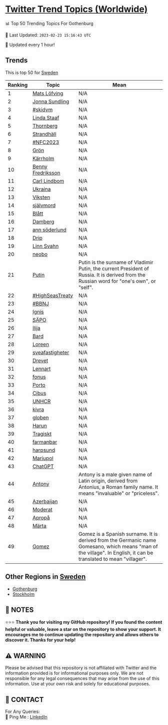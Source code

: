 [Twitter Trend Topics (Worldwide)](https://github.com/ErcinDedeoglu/Twitter-Trend-Topics)
==========


📊 Top 50 Trending Topics For Gothenburg

📆 Last Updated: `2023-02-23 15:16:43 UTC`

🔧 Updated every 1 hour!


## Trends

This is top 50 for [Sweden](</Sweden>)

| Ranking | Topic | Mean |
| ------- | ------------ | ------------ |
| 1 | [Mats Löfving](http://twitter.com/search?q=Mats+L%c3%b6fving) | N/A |
| 2 | [Jonna Sundling](http://twitter.com/search?q=Jonna+Sundling) | N/A |
| 3 | [#skidvm](http://twitter.com/search?q=%23skidvm) | N/A |
| 4 | [Linda Staaf](http://twitter.com/search?q=Linda+Staaf) | N/A |
| 5 | [Thornberg](http://twitter.com/search?q=Thornberg) | N/A |
| 6 | [Strandhäll](http://twitter.com/search?q=Strandh%c3%a4ll) | N/A |
| 7 | [#NFC2023](http://twitter.com/search?q=%23NFC2023) | N/A |
| 8 | [Grön](http://twitter.com/search?q=Gr%c3%b6n) | N/A |
| 9 | [Kärrholm](http://twitter.com/search?q=K%c3%a4rrholm) | N/A |
| 10 | [Benny Fredriksson](http://twitter.com/search?q=Benny+Fredriksson) | N/A |
| 11 | [Carl Lindbom](http://twitter.com/search?q=Carl+Lindbom) | N/A |
| 12 | [Ukraina](http://twitter.com/search?q=Ukraina) | N/A |
| 13 | [Viksten](http://twitter.com/search?q=Viksten) | N/A |
| 14 | [självmord](http://twitter.com/search?q=sj%c3%a4lvmord) | N/A |
| 15 | [Blått](http://twitter.com/search?q=Bl%c3%a5tt) | N/A |
| 16 | [Damberg](http://twitter.com/search?q=Damberg) | N/A |
| 17 | [ann söderlund](http://twitter.com/search?q=ann+s%c3%b6derlund) | N/A |
| 18 | [Drip](http://twitter.com/search?q=Drip) | N/A |
| 19 | [Linn Svahn](http://twitter.com/search?q=Linn+Svahn) | N/A |
| 20 | [neobo](http://twitter.com/search?q=neobo) | N/A |
| 21 | [Putin](http://twitter.com/search?q=Putin) | Putin is the surname of Vladimir Putin, the current President of Russia. It is derived from the Russian word for "one's own", or "self". |
| 22 | [#HighSeasTreaty](http://twitter.com/search?q=%23HighSeasTreaty) | N/A |
| 23 | [#BBNJ](http://twitter.com/search?q=%23BBNJ) | N/A |
| 24 | [Ignis](http://twitter.com/search?q=Ignis) | N/A |
| 25 | [SÄPO](http://twitter.com/search?q=S%c3%84PO) | N/A |
| 26 | [Ilija](http://twitter.com/search?q=Ilija) | N/A |
| 27 | [Bard](http://twitter.com/search?q=Bard) | N/A |
| 28 | [Loreen](http://twitter.com/search?q=Loreen) | N/A |
| 29 | [sveafastigheter](http://twitter.com/search?q=sveafastigheter) | N/A |
| 30 | [Drevet](http://twitter.com/search?q=Drevet) | N/A |
| 31 | [Lennart](http://twitter.com/search?q=Lennart) | N/A |
| 32 | [fonus](http://twitter.com/search?q=fonus) | N/A |
| 33 | [Porto](http://twitter.com/search?q=Porto) | N/A |
| 34 | [Cibus](http://twitter.com/search?q=Cibus) | N/A |
| 35 | [UNHCR](http://twitter.com/search?q=UNHCR) | N/A |
| 36 | [kivra](http://twitter.com/search?q=kivra) | N/A |
| 37 | [globen](http://twitter.com/search?q=globen) | N/A |
| 38 | [Harun](http://twitter.com/search?q=Harun) | N/A |
| 39 | [Tragiskt](http://twitter.com/search?q=Tragiskt) | N/A |
| 40 | [farmanbar](http://twitter.com/search?q=farmanbar) | N/A |
| 41 | [harpsund](http://twitter.com/search?q=harpsund) | N/A |
| 42 | [Mariupol](http://twitter.com/search?q=Mariupol) | N/A |
| 43 | [ChatGPT](http://twitter.com/search?q=ChatGPT) | N/A |
| 44 | [Antony](http://twitter.com/search?q=Antony) | Antony is a male given name of Latin origin, derived from Antonius, a Roman family name. It means "invaluable" or "priceless". |
| 45 | [Azerbaijan](http://twitter.com/search?q=Azerbaijan) | N/A |
| 46 | [Moderat](http://twitter.com/search?q=Moderat) | N/A |
| 47 | [Apropå](http://twitter.com/search?q=Aprop%c3%a5) | N/A |
| 48 | [Märta](http://twitter.com/search?q=M%c3%a4rta) | N/A |
| 49 | [Gomez](http://twitter.com/search?q=Gomez) | Gomez is a Spanish surname. It is derived from the Germanic name Gomesano, which means "man of the village". In English, it can be translated to mean "villager". |



## Other Regions in [Sweden](</Sweden>)

* [Gothenburg](</Sweden/Gothenburg.md>)
* [Stockholm](</Sweden/Stockholm.md>)



## 📝 NOTES

⭐⭐⭐ **Thank you for visiting my GitHub repository! If you found the content helpful or valuable, leave a star on the repository to show your support. It encourages me to continue updating the repository and allows others to discover it. Thanks for your help!**


## ⚠️ WARNING

Please be advised that this repository is not affiliated with Twitter and the information provided is for informational purposes only. We are not responsible for any legal consequences that may arise from the use of this information. Use at your own risk and solely for educational purposes.


## 📨 CONTACT

 For Any Queries:  
            🏓 Ping Me : [LinkedIn](https://www.linkedin.com/in/ercindedeoglu/)
